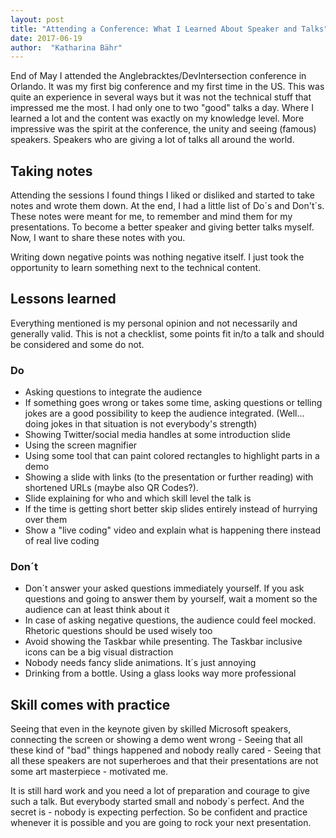 ```yaml
---
layout: post
title: "Attending a Conference: What I Learned About Speaker and Talks"
date: 2017-06-19
author:  "Katharina Bähr"
---
```



<span class="dropcap">E</span>nd of May I attended the Anglebracktes/DevIntersection conference in Orlando. It was my first big conference and my first time in the US. 
This was quite an experience in several ways but it was not the technical stuff that impressed me the most.
I had only one to two "good" talks a day. Where I learned a lot and the content was exactly on my knowledge level.
More impressive was the spirit at the conference, the unity and seeing (famous) speakers. Speakers who are giving a lot of talks all around the world. 


<h2>Taking notes</h2>

Attending the sessions I found things I liked or disliked and started to take notes and wrote them down.
At the end, I had a little list of Do´s and Don't´s. These notes were meant for me, to remember and mind them for my presentations.
To become a better speaker and giving better talks myself. 
Now, I want to share these notes with you.

Writing down negative points was nothing negative itself. I just took the opportunity to learn something next to the technical content.

<h2>Lessons learned</h2> 

Everything mentioned is my personal opinion and not necessarily and generally valid. This is not a checklist, some points fit in/to a talk and should be considered and some do not.


<h3>Do</h3>

* Asking questions to integrate the audience
* If something goes wrong or takes some time, asking questions or telling jokes are a good possibility to keep the audience integrated. (Well... doing jokes in that situation is not everybody's strength)
* Showing Twitter/social media handles at some introduction slide
* Using the screen magnifier
* Using some tool that can paint colored rectangles to highlight parts in a demo
* Showing a slide with links (to the presentation or further reading) with shortened URLs (maybe also QR Codes?).
* Slide explaining for who and which skill level the talk is 
* If the time is getting short better skip slides entirely instead of hurrying over them 
* Show a "live coding" video and explain what is happening there instead of real live coding


<h3>Don´t</h3>

* Don´t answer your asked questions immediately yourself. If you ask questions and going to answer them by yourself, wait a moment so the audience can at least think about it
* In case of asking negative questions, the audience could feel mocked. Rhetoric questions should be used wisely too
* Avoid showing the Taskbar while presenting. The Taskbar inclusive icons can be a big visual distraction
* Nobody needs fancy slide animations. It´s just annoying
* Drinking from a bottle. Using a glass looks way more professional


<h2>Skill comes with practice</h2>
Seeing that even in the keynote given by skilled Microsoft speakers, connecting the screen or showing a demo went wrong -
Seeing that all these kind of "bad" things happened and nobody really cared -
Seeing that all these speakers are not superheroes and that their presentations are not some art masterpiece - motivated me.

It is still hard work and you need a lot of preparation and courage to give such a talk. But everybody started small and nobody´s perfect. And the secret is - nobody is expecting perfection.
So be confident and practice whenever it is possible and you are going to rock your next presentation.